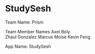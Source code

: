 # StudySesh 
 
 Team Name: Prism 
 
 Team Member Names 
 Axel Boly  
 Zhaul Gonzalez 
 Marcus Moise
 Kevin Feng   
 
 App Name: StudySesh  
 
